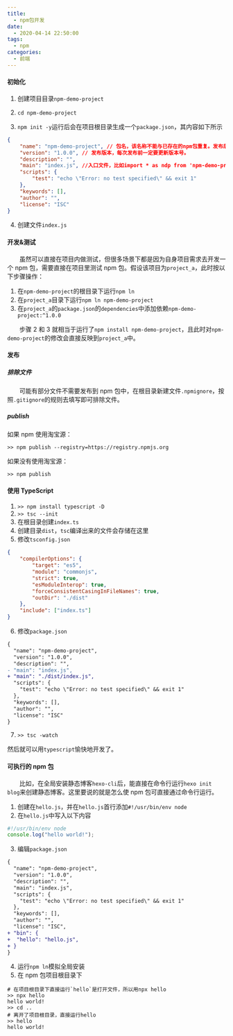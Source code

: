 ```yaml
---
title:
  - npm包开发
date:
  - 2020-04-14 22:50:00
tags:
  - npm
categories:
  - 前端
---
```


#### 初始化

1. 创建项目目录`npm-demo-project`

2. `cd npm-demo-project`

3. `npm init -y`运行后会在项目根目录生成一个`package.json`，其内容如下所示
<!-- more -->
```json
{
	"name": "npm-demo-project", // 包名，该名称不能与已存在的npm包重复。发布后可使用npm install npm-demo-project进行安装
	"version": "1.0.0", // 发布版本，每次发布前一定要更新版本号。
	"description": "",
	"main": "index.js", //入口文件，比如import * as ndp from 'npm-demo-project'就是相当于import * as ndp from 'index.js'
	"scripts": {
		"test": "echo \"Error: no test specified\" && exit 1"
	},
	"keywords": [],
	"author": "",
	"license": "ISC"
}
```

4. 创建文件`index.js`

#### 开发&测试

&emsp;&emsp;虽然可以直接在项目内做测试，但很多场景下都是因为自身项目需求去开发一个 npm 包，需要直接在项目里测试 npm 包。假设该项目为`project_a`，此时按以下步骤操作：

1. 在`npm-demo-project`的根目录下运行`npm ln`
2. 在`project_a`目录下运行`npm ln npm-demo-project`
3. 在`project_a`的`package.json`的`dependencies`中添加依赖`npm-demo-project:^1.0.0`

&emsp;&emsp;步骤 2 和 3 就相当于运行了`npm install npm-demo-project`，且此时对`npm-demo-project`的修改会直接反映到`project_a`中。

#### 发布

##### 排除文件

&emsp;&emsp;可能有部分文件不需要发布到 npm 包中，在根目录新建文件`.npmignore`，按照`.gitignore`的规则去填写即可排除文件。

##### publish

如果 npm 使用淘宝源：

`>> npm publish --registry=https://registry.npmjs.org`

如果没有使用淘宝源：

`>> npm publish`

#### 使用 TypeScript

1. `>> npm install typescript -D`
2. `>> tsc --init`
3. 在根目录创建`index.ts`
4. 创建目录`dist`，`tsc`编译出来的文件会存储在这里
5. 修改`tsconfig.json`

```json
{
	"compilerOptions": {
		"target": "es5",
		"module": "commonjs",
		"strict": true,
		"esModuleInterop": true,
		"forceConsistentCasingInFileNames": true,
		"outDir": "./dist"
	},
	"include": ["index.ts"]
}
```

6. 修改`package.json`

```diff
{
  "name": "npm-demo-project",
  "version": "1.0.0",
  "description": "",
- "main": "index.js",
+ "main": "./dist/index.js",
  "scripts": {
    "test": "echo \"Error: no test specified\" && exit 1"
  },
  "keywords": [],
  "author": "",
  "license": "ISC"
}
```

7. `>> tsc -watch`

然后就可以用`typescript`愉快地开发了。

#### 可执行的 npm 包

&emsp;&emsp;比如，在全局安装静态博客`hexo-cli`后，能直接在命令行运行`hexo init blog`来创建静态博客。这里要说的就是怎么使 npm 包可直接通过命令行运行。

1. 创建在`hello.js`，并在`hello.js`首行添加`#!/usr/bin/env node`
2. 在`hello.js`中写入以下内容

```javascript
#!/usr/bin/env node
console.log("hello world!");
```

3. 编辑`package.json`

```diff
{
  "name": "npm-demo-project",
  "version": "1.0.0",
  "description": "",
  "main": "index.js",
  "scripts": {
    "test": "echo \"Error: no test specified\" && exit 1"
  },
  "keywords": [],
  "author": "",
  "license": "ISC",
+ "bin": {
+  "hello": "hello.js",
+ }
}
```

4. 运行`npm ln`模拟全局安装
5. 在 npm 包项目根目录下

```shell
# 在项目根目录下直接运行`hello`是打开文件，所以用npx hello
>> npx hello
hello world!
>> cd ..
# 离开了项目根目录，直接运行hello
>> hello
hello world!
```
